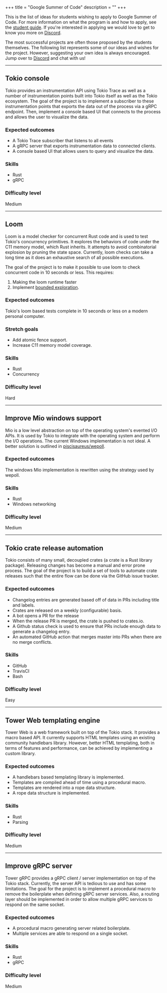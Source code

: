 +++
title = "Google Summer of Code"
description = ""
+++

This is the list of ideas for students wishing to apply to Google Summer of
Code. For more information on what the program is and how to apply, see the
[student guide](https://google.github.io/gsocguides/student/). If you're
interested in applying we would love to get to know you more on
[Discord](https://discord.gg/tokio).

The most successful projects are often those proposed by the students
themselves. The following list represents some of our ideas and wishes for the
project. However, suggesting your own idea is always encouraged. Jump over to
[Discord](https://discord.gg/tokio) and chat with us!

---

## Tokio console

Tokio provides an instrumentation API using Tokio Trace as well as a number of
instrumentation points built into Tokio itself as well as the Tokio ecosystem.
The goal of the project is to implement a subscriber to these instrumentation
points that exports the data out of the process via a gRPC endpoint. Then,
implement a console based UI that connects to the process and allows the user to
visualize the data.

### Expected outcomes

* A Tokio Trace subscriber that listens to all events
* A gRPC server that exports instrumentation data to connected clients.
* A console based UI that allows users to query and visualize the data.

### Skills

* Rust
* gRPC

### Difficulty level

Medium

---

## Loom

Loom is a model checker for concurrent Rust code and is used to test Tokio's
concurrency primitives. It explores the behaviors of code under the C11 memory
model, which Rust inherits. It attempts to avoid combinatorial explosion by
pruning the state space. Currently, loom checks can take a long time as it does
an exhaustive search of all possible executions.

The goal of the project is to make it possible to use loom to check concurrent
code in 10 seconds or less. This requires:

1. Making the loom runtime faster
1. Implement [bounded exploration](https://www.microsoft.com/en-us/research/publication/bounded-partial-order-reduction).

### Expected outcomes

Tokio's loom based tests complete in 10 seconds or less on a modern personal computer.

### Stretch goals

* Add atomic fence support.
* Increase C11 memory model coverage.

### Skills

* Rust
* Concurrency

### Difficulty level

Hard

---

## Improve Mio windows support

Mio is a low level abstraction on top of the operating system's evented I/O
APIs. It is used by Tokio to integrate with the operating system and perform the
I/O operations. The current Windows implementation is not ideal. A better
solution is outlined in
[piscisaureus/wepoll](https://github.com/piscisaureus/wepoll).

### Expected outcomes

The windows Mio implementation is rewritten using the strategy used by wepoll.

### Skills

* Rust
* Windows networking

### Difficulty level

Medium

---

## Tokio crate release automation

Tokio consists of many small, decoupled crates (a crate is a Rust library
package). Releasing changes has become a manual and error prone process. The
goal of the project is to build a set of tools to automate crate releases such
that the entire flow can be done via the GitHub issue tracker.

### Expected outcomes

* Changelog entries are generated based off of data in PRs including title and labels.
* Crates are released on a weekly (configurable) basis.
* A bot opens a PR for the release
* When the release PR is merged, the crate is pushed to crates.io.
* A Github status check is used to ensure that PRs include enough data to generate a changelog entry.
* An automated GitHub action that merges master into PRs when there are no merge conflicts.

### Skills

* GitHub
* TravisCI
* Bash

### Difficulty level

Easy

---

## Tower Web templating engine

Tower Web is a web framework built on top of the Tokio stack. It provides a
macro based API. It currently supports HTML templates using an existing
community handlebars library. However, better HTML templating, both in terms of
features and performance, can be achieved by implementing a custom library.

### Expected outcomes

* A handlebars based templating library is implemented.
* Templates are compiled ahead of time using a procedural macro.
* Templates are rendered into a rope data structure.
* A rope data structure is implemented.

### Skills

* Rust
* Parsing

### Difficulty level

Medium

---

## Improve gRPC server

Tower gRPC provides a gRPC client / server implementation on top of the Tokio
stack. Currently, the server API is tedious to use and has some limitations. The
goal for the project is to implement a procedural macro to remove the
boilerplate when defining gRPC server services. Also, a routing layer should be
implemented in order to allow multiple gRPC services to respond on the same
socket.

### Expected outcomes

* A procedural macro generating server related boilerplate.
* Multiple services are able to respond on a single socket.

### Skills

* Rust
* gRPC

### Difficulty level

Medium
